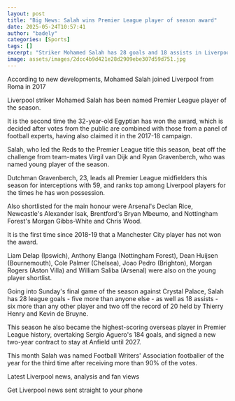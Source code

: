 ```yaml
---
layout: post
title: "Big News: Salah wins Premier League player of season award"
date: 2025-05-24T10:57:41
author: "badely"
categories: [Sports]
tags: []
excerpt: "Striker Mohamed Salah has 28 goals and 18 assists in Liverpool's title-winning season."
image: assets/images/2dcc4b9d421e28d2909ebe307d59d751.jpg
---
```


According to new developments, Mohamed Salah joined Liverpool from Roma in 2017

Liverpool striker Mohamed Salah has been named Premier League player of the season.

It is the second time the 32-year-old Egyptian has won the award, which is decided after votes from the public are combined with those from a panel of football experts, having also claimed it in the 2017-18 campaign.

Salah, who led the Reds to the Premier League title this season, beat off the challenge from team-mates Virgil van Dijk and Ryan Gravenberch, who was named young player of the season.

Dutchman Gravenberch, 23, leads all Premier League midfielders this season for interceptions with 59, and ranks top among Liverpool players for the times he has won possession.

Also shortlisted for the main honour were Arsenal's Declan Rice, Newcastle's Alexander Isak, Brentford's Bryan Mbeumo, and Nottingham Forest's Morgan Gibbs-White and Chris Wood.

It is the first time since 2018-19 that a Manchester City player has not won the award.

Liam Delap (Ipswich), Anthony Elanga (Nottingham Forest), Dean Huijsen (Bournemouth), Cole Palmer (Chelsea), Joao Pedro (Brighton), Morgan Rogers (Aston Villa) and William Saliba (Arsenal) were also on the young player shortlist.

Going into Sunday's final game of the season against Crystal Palace, Salah has 28 league goals - five more than anyone else - as well as 18 assists - six more than any other player and two off the record of 20 held by Thierry Henry and Kevin de Bruyne.

This season he also became the highest-scoring overseas player in Premier League history, overtaking Sergio Aguero's 184 goals, and signed a new two-year contract to stay at Anfield until 2027.

This month Salah was named Football Writers' Association footballer of the year for the third time after receiving more than 90% of the votes.

Latest Liverpool news, analysis and fan views

Get Liverpool news sent straight to your phone

